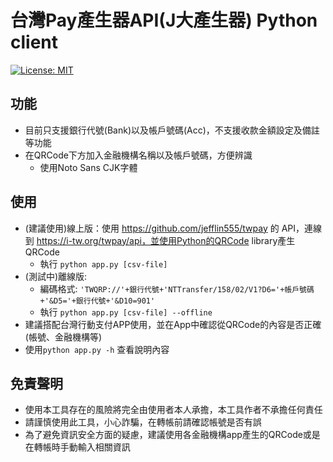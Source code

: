 # 台灣Pay產生器API(J大產生器) Python client
[![License: MIT](https://img.shields.io/badge/License-MIT-yellow.svg)](https://opensource.org/licenses/MIT)

## 功能
* 目前只支援銀行代號(Bank)以及帳戶號碼(Acc)，不支援收款金額設定及備註等功能
* 在QRCode下方加入金融機構名稱以及帳戶號碼，方便辨識
    * 使用Noto Sans CJK字體
## 使用
* (建議使用)線上版：使用 https://github.com/jefflin555/twpay 的 API，連線到 https://i-tw.org/twpay/api，並使用Python的QRCode library產生QRCode
    * 執行
        `python app.py [csv-file]`
* (測試中)離線版:
    * 編碼格式: `'TWQRP://'+銀行代號+'NTTransfer/158/02/V1?D6='+帳戶號碼+'&D5='+銀行代號+'&D10=901'`    
    * 執行 `python app.py [csv-file] --offline`
* 建議搭配台灣行動支付APP使用，並在App中確認從QRCode的內容是否正確(帳號、金融機構等)
* 使用`python app.py -h` 查看說明內容
## 免責聲明    
* 使用本工具存在的風險將完全由使用者本人承擔，本工具作者不承擔任何責任
* 請謹慎使用此工具，小心詐騙，在轉帳前請確認帳號是否有誤
* 為了避免資訊安全方面的疑慮，建議使用各金融機構app產生的QRCode或是在轉帳時手動輸入相關資訊